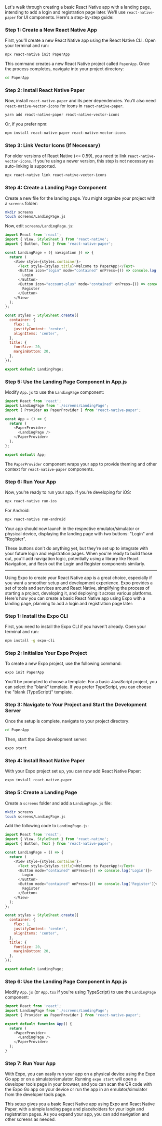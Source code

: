 Let's walk through creating a basic React Native app with a landing page, intending to add a login and registration page later. We'll use `react-native-paper` for UI components. Here's a step-by-step guide:

### Step 1: Create a New React Native App

First, you'll create a new React Native app using the React Native CLI. Open your terminal and run:

```bash
npx react-native init PaperApp
```

This command creates a new React Native project called `PaperApp`. Once the process completes, navigate into your project directory:

```bash
cd PaperApp
```

### Step 2: Install React Native Paper

Now, install `react-native-paper` and its peer dependencies. You'll also need `react-native-vector-icons` for icons in `react-native-paper`.

```bash
yarn add react-native-paper react-native-vector-icons
```

Or, if you prefer npm:

```bash
npm install react-native-paper react-native-vector-icons
```

### Step 3: Link Vector Icons (If Necessary)

For older versions of React Native (<= 0.59), you need to link `react-native-vector-icons`. If you're using a newer version, this step is not necessary as auto-linking is supported.

```bash
npx react-native link react-native-vector-icons
```

### Step 4: Create a Landing Page Component

Create a new file for the landing page. You might organize your project with a `screens` folder:

```bash
mkdir screens
touch screens/LandingPage.js
```

Now, edit `screens/LandingPage.js`:

```javascript
import React from 'react';
import { View, StyleSheet } from 'react-native';
import { Button, Text } from 'react-native-paper';

const LandingPage = ({ navigation }) => {
  return (
    <View style={styles.container}>
      <Text style={styles.title}>Welcome to PaperApp!</Text>
      <Button icon="login" mode="contained" onPress={() => console.log('Login')}>
        Login
      </Button>
      <Button icon="account-plus" mode="contained" onPress={() => console.log('Register')}>
        Register
      </Button>
    </View>
  );
};

const styles = StyleSheet.create({
  container: {
    flex: 1,
    justifyContent: 'center',
    alignItems: 'center',
  },
  title: {
    fontSize: 20,
    marginBottom: 20,
  },
});

export default LandingPage;
```

### Step 5: Use the Landing Page Component in App.js

Modify `App.js` to use the `LandingPage` component:

```javascript
import React from 'react';
import LandingPage from './screens/LandingPage';
import { Provider as PaperProvider } from 'react-native-paper';

const App = () => {
  return (
    <PaperProvider>
      <LandingPage />
    </PaperProvider>
  );
};

export default App;
```

The `PaperProvider` component wraps your app to provide theming and other context for `react-native-paper` components.

### Step 6: Run Your App

Now, you're ready to run your app. If you're developing for iOS:

```bash
npx react-native run-ios
```

For Android:

```bash
npx react-native run-android
```

Your app should now launch in the respective emulator/simulator or physical device, displaying the landing page with two buttons: "Login" and "Register".

These buttons don't do anything yet, but they're set up to integrate with your future login and registration pages. When you're ready to build those out, you'll add navigation logic, potentially using a library like React Navigation, and flesh out the Login and Register components similarly.



------


Using Expo to create your React Native app is a great choice, especially if you want a smoother setup and development experience. Expo provides a set of tools and services around React Native, simplifying the process of starting a project, developing it, and deploying it across various platforms. Here's how you can create a basic React Native app using Expo with a landing page, planning to add a login and registration page later:

### Step 1: Install the Expo CLI

First, you need to install the Expo CLI if you haven't already. Open your terminal and run:

```bash
npm install -g expo-cli
```

### Step 2: Initialize Your Expo Project

To create a new Expo project, use the following command:

```bash
expo init PaperApp
```

You'll be prompted to choose a template. For a basic JavaScript project, you can select the "blank" template. If you prefer TypeScript, you can choose the "blank (TypeScript)" template.

### Step 3: Navigate to Your Project and Start the Development Server

Once the setup is complete, navigate to your project directory:

```bash
cd PaperApp
```

Then, start the Expo development server:

```bash
expo start
```

### Step 4: Install React Native Paper

With your Expo project set up, you can now add React Native Paper:

```bash
expo install react-native-paper
```

### Step 5: Create a Landing Page

Create a `screens` folder and add a `LandingPage.js` file:

```bash
mkdir screens
touch screens/LandingPage.js
```

Add the following code to `LandingPage.js`:

```javascript
import React from 'react';
import { View, StyleSheet } from 'react-native';
import { Button, Text } from 'react-native-paper';

const LandingPage = () => {
  return (
    <View style={styles.container}>
      <Text style={styles.title}>Welcome to PaperApp!</Text>
      <Button mode="contained" onPress={() => console.log('Login')}>
        Login
      </Button>
      <Button mode="contained" onPress={() => console.log('Register')}>
        Register
      </Button>
    </View>
  );
};

const styles = StyleSheet.create({
  container: {
    flex: 1,
    justifyContent: 'center',
    alignItems: 'center',
  },
  title: {
    fontSize: 20,
    marginBottom: 20,
  },
});

export default LandingPage;
```

### Step 6: Use the Landing Page Component in App.js

Modify `App.js` (or `App.tsx` if you're using TypeScript) to use the `LandingPage` component:

```javascript
import React from 'react';
import LandingPage from './screens/LandingPage';
import { Provider as PaperProvider } from 'react-native-paper';

export default function App() {
  return (
    <PaperProvider>
      <LandingPage />
    </PaperProvider>
  );
}
```

### Step 7: Run Your App

With Expo, you can easily run your app on a physical device using the Expo Go app or on a simulator/emulator. Running `expo start` will open a developer tools page in your browser, and you can scan the QR code with the Expo Go app on your device or run the app in an emulator/simulator from the developer tools page.

This setup gives you a basic React Native app using Expo and React Native Paper, with a simple landing page and placeholders for your login and registration pages. As you expand your app, you can add navigation and other screens as needed.